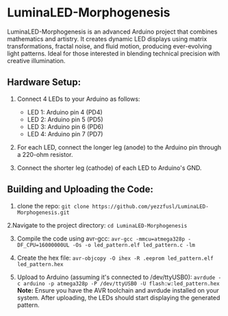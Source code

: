 # LuminaLED-Morphogenesis
LuminaLED-Morphogenesis is an advanced Arduino project that combines mathematics and artistry. It creates dynamic LED displays using matrix transformations, fractal noise, and fluid motion, producing ever-evolving light patterns. Ideal for those interested in blending technical precision with creative illumination.

## Hardware Setup:
1. Connect 4 LEDs to your Arduino as follows:
   - LED 1: Arduino pin 4 (PD4)
   - LED 2: Arduino pin 5 (PD5)
   - LED 3: Arduino pin 6 (PD6)
   - LED 4: Arduino pin 7 (PD7)

2. For each LED, connect the longer leg (anode) to the Arduino pin through a 220-ohm resistor.
3. Connect the shorter leg (cathode) of each LED to Arduino's GND.

## Building and Uploading the Code:
1. clone the repo: 
    ```git clone https://github.com/yezzfusl/LuminaLED-Morphogenesis.git```

2.Navigate to the project directory:
    ```cd LuminaLED-Morphogenesis```

3. Compile the code using avr-gcc:
    ```avr-gcc -mmcu=atmega328p -DF_CPU=16000000UL -Os -o led_pattern.elf led_pattern.c -lm```

4. Create the hex file:
    ```avr-objcopy -O ihex -R .eeprom led_pattern.elf led_pattern.hex```

5. Upload to Arduino (assuming it's connected to /dev/ttyUSB0):
    ```avrdude -c arduino -p atmega328p -P /dev/ttyUSB0 -U flash:w:led_pattern.hex```
**Note:** 
    Ensure you have the AVR toolchain and avrdude installed on your system.
    After uploading, the LEDs should start displaying the generated pattern.

